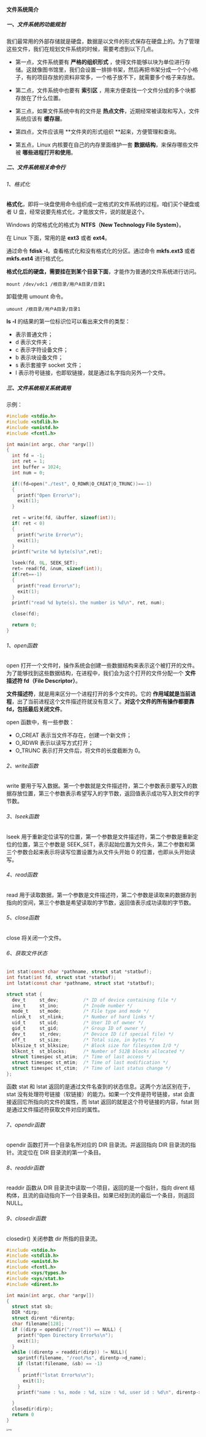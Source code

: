 #### 文件系统简介

##### 一、文件系统的功能规划

我们最常用的外部存储就是硬盘，数据是以文件的形式保存在硬盘上的。为了管理这些文件，我们在规划文件系统的时候，需要考虑到以下几点。

- 第一点，文件系统要有 **严格的组织形式** ，使得文件能够以块为单位进行存储。这就像图书馆里，我们会设置一排排书架，然后再把书架分成一个个小格子，有的项目存放的资料非常多，一个格子放不下，就需要多个格子来存放。
- 第二点，文件系统中也要有 **索引区** ，用来方便查找一个文件分成的多个块都存放在了什么位置。

- 第三点，如果文件系统中有的文件是 **热点文件**，近期经常被读取和写入，文件系统应该有 **缓存层**。

- 第四点，文件应该用 **文件夹的形式组织 **起来，方便管理和查询。

- 第五点，Linux 内核要在自己的内存里面维护一套 **数据结构**，来保存哪些文件被 **哪些进程打开和使用**。

##### 二、文件系统相关命令行

###### 1、格式化

**格式化**，即将一块盘使用命令组织成一定格式的文件系统的过程。咱们买个硬盘或者 U 盘，经常说要先格式化，才能放文件，说的就是这个。

Windows 的常格式化的格式为 **NTFS（New Technology File System）**。

在 Linux 下面，常用的是 **ext3** 或者 **ext4**。

通过命令 **fdisk -l**，查看格式化和没有格式化的分区。通过命令 **mkfs.ext3** 或者 **mkfs.ext4** 进行格式化。

**格式化后的硬盘，需要挂在到某个目录下面**，才能作为普通的文件系统进行访问。

```
mount /dev/vdc1 /根目录/用户A目录/目录1
```

卸载使用 umount 命令。

```
umount /根目录/用户A目录/目录1
```

**ls -l** 的结果的第一位标识位可以看出来文件的类型：

- 表示普通文件；
- d 表示文件夹；
- c 表示字符设备文件；
- b 表示块设备文件；
- s 表示套接字 socket 文件；
- l 表示符号链接，也即软链接，就是通过名字指向另外一个文件。

##### 三、文件系统相关系统调用

示例：

```c
#include <stdio.h>
#include <stdlib.h>
#include <unistd.h>
#include <fcntl.h>

int main(int argc, char *argv[])
{
  int fd = -1;
  int ret = 1;
  int buffer = 1024;
  int num = 0;

  if((fd=open("./test", O_RDWR|O_CREAT|O_TRUNC))==-1)
  {
    printf("Open Error\n");
    exit(1);
  }

  ret = write(fd, &buffer, sizeof(int));
  if( ret < 0)
  {
    printf("write Error\n");
    exit(1);
  }
  printf("write %d byte(s)\n",ret);

  lseek(fd, 0L, SEEK_SET);
  ret= read(fd, &num, sizeof(int));
  if(ret==-1)
  {
    printf("read Error\n");
    exit(1);
  }
  printf("read %d byte(s)，the number is %d\n", ret, num);

  close(fd);

  return 0;
}
```

###### 1、open函数

open 打开一个文件时，操作系统会创建一些数据结构来表示这个被打开的文件。为了能够找到这些数据结构，在进程中，我们会为这个打开的文件分配一个 **文件描述符 fd（File Descriptor）**。

**文件描述符**，就是用来区分一个进程打开的多个文件的。它的 **作用域就是当前进程**，出了当前进程这个文件描述符就没有意义了。**对这个文件的所有操作都要靠 fd，包括最后关闭文件**。

open 函数中，有一些参数：

- O_CREAT 表示当文件不存在，创建一个新文件；
- O_RDWR 表示以读写方式打开；
- O_TRUNC 表示打开文件后，将文件的长度截断为 0。

###### 2、write函数

write 要用于写入数据。第一个参数就是文件描述符，第二个参数表示要写入的数据存放位置，第三个参数表示希望写入的字节数，返回值表示成功写入到文件的字节数。

###### 3、lseek函数

lseek 用于重新定位读写的位置，第一个参数是文件描述符，第二个参数是重新定位的位置，第三个参数是 SEEK_SET，表示起始位置为文件头，第二个参数和第三个参数合起来表示将读写位置设置为从文件头开始 0 的位置，也即从头开始读写。

###### 4、read函数

read 用于读取数据，第一个参数是文件描述符，第二个参数是读取来的数据存到指向的空间，第三个参数是希望读取的字节数，返回值表示成功读取的字节数。

###### 5、close函数

close 将关闭一个文件。

###### 6、获取文件状态

```c
int stat(const char *pathname, struct stat *statbuf);
int fstat(int fd, struct stat *statbuf);
int lstat(const char *pathname, struct stat *statbuf);

struct stat {
  dev_t     st_dev;         /* ID of device containing file */
  ino_t     st_ino;         /* Inode number */
  mode_t    st_mode;        /* File type and mode */
  nlink_t   st_nlink;       /* Number of hard links */
  uid_t     st_uid;         /* User ID of owner */
  gid_t     st_gid;         /* Group ID of owner */
  dev_t     st_rdev;        /* Device ID (if special file) */
  off_t     st_size;        /* Total size, in bytes */
  blksize_t st_blksize;     /* Block size for filesystem I/O */
  blkcnt_t  st_blocks;      /* Number of 512B blocks allocated */
  struct timespec st_atim;  /* Time of last access */
  struct timespec st_mtim;  /* Time of last modification */
  struct timespec st_ctim;  /* Time of last status change */
};
```

函数 stat 和 lstat 返回的是通过文件名查到的状态信息。这两个方法区别在于，stat 没有处理符号链接（软链接）的能力。如果一个文件是符号链接，stat 会直接返回它所指向的文件的属性，而 lstat 返回的就是这个符号链接的内容，fstat 则是通过文件描述符获取文件对应的属性。

###### 7、opendir函数

opendir 函数打开一个目录名所对应的 DIR 目录流。并返回指向 DIR 目录流的指针。流定位在 DIR 目录流的第一个条目。

###### 8、readdir函数

readdir 函数从 DIR 目录流中读取一个项目，返回的是一个指针，指向 dirent 结构体，且流的自动指向下一个目录条目。如果已经到流的最后一个条目，则返回 NULL。

###### 9、closedir函数

closedir() 关闭参数 dir 所指的目录流。

```c
#include <stdio.h>
#include <stdlib.h>
#include <unistd.h>
#include <fcntl.h>
#include <sys/types.h>
#include <sys/stat.h>
#include <dirent.h>

int main(int argc, char *argv[])
{
  struct stat sb;
  DIR *dirp;
  struct dirent *direntp;
  char filename[128];
  if ((dirp = opendir("/root")) == NULL) {
    printf("Open Directory Error%s\n");
    exit(1);
  }
  while ((direntp = readdir(dirp)) != NULL){
    sprintf(filename, "/root/%s", direntp->d_name);
    if (lstat(filename, &sb) == -1)
    {
      printf("lstat Error%s\n");
      exit(1);
    }
    printf("name : %s, mode : %d, size : %d, user id : %d\n", direntp->d_name, sb.st_mode, sb.st_size, sb.st_uid);

  }
  closedir(dirp);
  return 0
}
```

<img src="https://liuyang-picbed.oss-cn-shanghai.aliyuncs.com/img/2788a6267f8361c9b6c338b06a1afc50.png" alt="img" style="zoom:33%;" />
